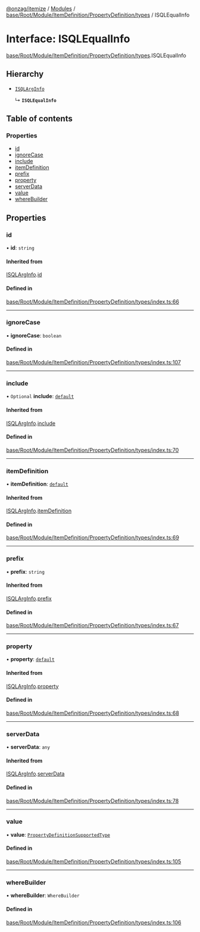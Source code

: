 [@onzag/itemize](../README.md) / [Modules](../modules.md) / [base/Root/Module/ItemDefinition/PropertyDefinition/types](../modules/base_Root_Module_ItemDefinition_PropertyDefinition_types.md) / ISQLEqualInfo

# Interface: ISQLEqualInfo

[base/Root/Module/ItemDefinition/PropertyDefinition/types](../modules/base_Root_Module_ItemDefinition_PropertyDefinition_types.md).ISQLEqualInfo

## Hierarchy

- [`ISQLArgInfo`](base_Root_Module_ItemDefinition_PropertyDefinition_types.ISQLArgInfo.md)

  ↳ **`ISQLEqualInfo`**

## Table of contents

### Properties

- [id](base_Root_Module_ItemDefinition_PropertyDefinition_types.ISQLEqualInfo.md#id)
- [ignoreCase](base_Root_Module_ItemDefinition_PropertyDefinition_types.ISQLEqualInfo.md#ignorecase)
- [include](base_Root_Module_ItemDefinition_PropertyDefinition_types.ISQLEqualInfo.md#include)
- [itemDefinition](base_Root_Module_ItemDefinition_PropertyDefinition_types.ISQLEqualInfo.md#itemdefinition)
- [prefix](base_Root_Module_ItemDefinition_PropertyDefinition_types.ISQLEqualInfo.md#prefix)
- [property](base_Root_Module_ItemDefinition_PropertyDefinition_types.ISQLEqualInfo.md#property)
- [serverData](base_Root_Module_ItemDefinition_PropertyDefinition_types.ISQLEqualInfo.md#serverdata)
- [value](base_Root_Module_ItemDefinition_PropertyDefinition_types.ISQLEqualInfo.md#value)
- [whereBuilder](base_Root_Module_ItemDefinition_PropertyDefinition_types.ISQLEqualInfo.md#wherebuilder)

## Properties

### id

• **id**: `string`

#### Inherited from

[ISQLArgInfo](base_Root_Module_ItemDefinition_PropertyDefinition_types.ISQLArgInfo.md).[id](base_Root_Module_ItemDefinition_PropertyDefinition_types.ISQLArgInfo.md#id)

#### Defined in

[base/Root/Module/ItemDefinition/PropertyDefinition/types/index.ts:66](https://github.com/onzag/itemize/blob/f2f29986/base/Root/Module/ItemDefinition/PropertyDefinition/types/index.ts#L66)

___

### ignoreCase

• **ignoreCase**: `boolean`

#### Defined in

[base/Root/Module/ItemDefinition/PropertyDefinition/types/index.ts:107](https://github.com/onzag/itemize/blob/f2f29986/base/Root/Module/ItemDefinition/PropertyDefinition/types/index.ts#L107)

___

### include

• `Optional` **include**: [`default`](../classes/base_Root_Module_ItemDefinition_Include.default.md)

#### Inherited from

[ISQLArgInfo](base_Root_Module_ItemDefinition_PropertyDefinition_types.ISQLArgInfo.md).[include](base_Root_Module_ItemDefinition_PropertyDefinition_types.ISQLArgInfo.md#include)

#### Defined in

[base/Root/Module/ItemDefinition/PropertyDefinition/types/index.ts:70](https://github.com/onzag/itemize/blob/f2f29986/base/Root/Module/ItemDefinition/PropertyDefinition/types/index.ts#L70)

___

### itemDefinition

• **itemDefinition**: [`default`](../classes/base_Root_Module_ItemDefinition.default.md)

#### Inherited from

[ISQLArgInfo](base_Root_Module_ItemDefinition_PropertyDefinition_types.ISQLArgInfo.md).[itemDefinition](base_Root_Module_ItemDefinition_PropertyDefinition_types.ISQLArgInfo.md#itemdefinition)

#### Defined in

[base/Root/Module/ItemDefinition/PropertyDefinition/types/index.ts:69](https://github.com/onzag/itemize/blob/f2f29986/base/Root/Module/ItemDefinition/PropertyDefinition/types/index.ts#L69)

___

### prefix

• **prefix**: `string`

#### Inherited from

[ISQLArgInfo](base_Root_Module_ItemDefinition_PropertyDefinition_types.ISQLArgInfo.md).[prefix](base_Root_Module_ItemDefinition_PropertyDefinition_types.ISQLArgInfo.md#prefix)

#### Defined in

[base/Root/Module/ItemDefinition/PropertyDefinition/types/index.ts:67](https://github.com/onzag/itemize/blob/f2f29986/base/Root/Module/ItemDefinition/PropertyDefinition/types/index.ts#L67)

___

### property

• **property**: [`default`](../classes/base_Root_Module_ItemDefinition_PropertyDefinition.default.md)

#### Inherited from

[ISQLArgInfo](base_Root_Module_ItemDefinition_PropertyDefinition_types.ISQLArgInfo.md).[property](base_Root_Module_ItemDefinition_PropertyDefinition_types.ISQLArgInfo.md#property)

#### Defined in

[base/Root/Module/ItemDefinition/PropertyDefinition/types/index.ts:68](https://github.com/onzag/itemize/blob/f2f29986/base/Root/Module/ItemDefinition/PropertyDefinition/types/index.ts#L68)

___

### serverData

• **serverData**: `any`

#### Inherited from

[ISQLArgInfo](base_Root_Module_ItemDefinition_PropertyDefinition_types.ISQLArgInfo.md).[serverData](base_Root_Module_ItemDefinition_PropertyDefinition_types.ISQLArgInfo.md#serverdata)

#### Defined in

[base/Root/Module/ItemDefinition/PropertyDefinition/types/index.ts:78](https://github.com/onzag/itemize/blob/f2f29986/base/Root/Module/ItemDefinition/PropertyDefinition/types/index.ts#L78)

___

### value

• **value**: [`PropertyDefinitionSupportedType`](../modules/base_Root_Module_ItemDefinition_PropertyDefinition_types.md#propertydefinitionsupportedtype)

#### Defined in

[base/Root/Module/ItemDefinition/PropertyDefinition/types/index.ts:105](https://github.com/onzag/itemize/blob/f2f29986/base/Root/Module/ItemDefinition/PropertyDefinition/types/index.ts#L105)

___

### whereBuilder

• **whereBuilder**: `WhereBuilder`

#### Defined in

[base/Root/Module/ItemDefinition/PropertyDefinition/types/index.ts:106](https://github.com/onzag/itemize/blob/f2f29986/base/Root/Module/ItemDefinition/PropertyDefinition/types/index.ts#L106)

